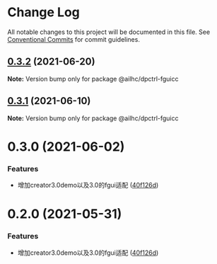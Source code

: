 # Change Log

All notable changes to this project will be documented in this file.
See [Conventional Commits](https://conventionalcommits.org) for commit guidelines.

## [0.3.2](https://github.com/AILHC/EasyGameFrameworkOpen/compare/@ailhc/dpctrl-fguicc@0.3.1...@ailhc/dpctrl-fguicc@0.3.2) (2021-06-20)

**Note:** Version bump only for package @ailhc/dpctrl-fguicc





## [0.3.1](https://github.com/AILHC/EasyGameFrameworkOpen/compare/@ailhc/dpctrl-fguicc@0.2.0...@ailhc/dpctrl-fguicc@0.3.1) (2021-06-10)

**Note:** Version bump only for package @ailhc/dpctrl-fguicc





# 0.3.0 (2021-06-02)


### Features

* 增加creator3.0demo以及3.0的fgui适配 ([40f126d](https://github.com/AILHC/EasyGameFrameworkOpen/commit/40f126d5edf7624f3be70fcd119030d62de06112))





# 0.2.0 (2021-05-31)


### Features

* 增加creator3.0demo以及3.0的fgui适配 ([40f126d](https://github.com/AILHC/EasyGameFrameworkOpen/commit/40f126d5edf7624f3be70fcd119030d62de06112))
